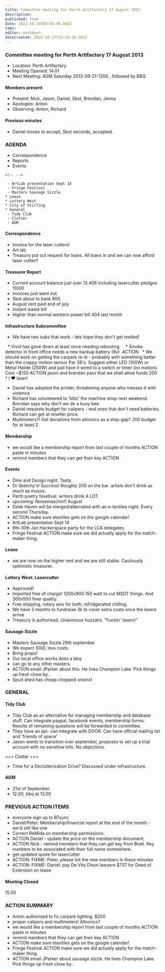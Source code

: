 ```yaml
---
title: Committee meeting for Perth Artifactory 17 August 2013
description: 
published: true
date: 2022-10-19T09:43:40.868Z
tags: 
editor: markdown
dateCreated: 2022-10-17T15:58:26.565Z
---
```


### Committee meeting for Perth Artifactory 17 August 2013

-   Location: Perth Artifactory
-   Meeting Opened: 14.01
-   Next Meeting: AGM Saturday 2013-09-21-1200 , followed by BBQ

#### Members present

-   Present: Nick, Jason, Daniel, Skot, Brendan, Jenna
-   Apologies: Anton
-   Observing: Anton, Richard

#### Previous minutes

-   Daniel moves to accept, Skot seconds, accepted.

### AGENDA

-   Correspondence
-   Reports
-   Events

```{=html}
<!-- -->
```
     - ArtLab presentation Sept 14
     - Fringe Festival
     - Masters Sausage Sizzle
    * Lease
    * Lottery West 
    * City of Stirling
    * General
     - Tidy Club
     - Clutter
     - AGM

#### Correspondence

-   Invoice for the laser cutters!
-   Art lab
-   Treasury put out request for loans. All loans in and we can now afford laser cutter!!

#### Treasurer Report

-   Current account balance just over 13 406 including lasercutter pledges 11000
-   invoices just went out
-   Skot about to bank 800
-   August rent paid end of july
-   Instant waste bill
-   Higher than normal western power bill 404 last month

#### Infrastructure Subcommittee

-   We have two subs that work - lets hope they don't get melted!  

  \* Vivid has gone down at least once needing rebooting     \* Smoke detector in front office needs a new backup battery (9v)  ACTION   \* We should work on getting the carpark re-lit - probably with something better than the crappy motion sensor Par 38's. Suggest either LED (100W) or Metal Halide (250W) and just have it wired to a switch or timer (no motion). Cost \~\$120 ACTION jason and brendan pass that we shall allow funds 200   \* I ❤ laser!

-   Daniel has adopted the printer, threatening anyone who messes it with violence
-   Richard has volunteered to 'blitz' the machine shop next weekend. Brendan says why don't we do a busy bee.
-   Daniel requests budget for calipers - real ones that don't need batteries. Richard can get at reseller price.
-   Multimeters?! Get donations from altronics as a stop-gap? 200 budget for at least 2

#### Membership

-   we would like a membership report from last couple of months ACTION paste in minutes
-   remind members that they can get their key ACTION

#### Events

-   Dine and Design night. Tasty.
-   Dr Sketchy's! Success! Roughly 200 on the bar. artists don't drink as much as musos.
-   Perth poetry fesetival. writers drink A LOT.
-   upcoming: Noisemaschin!! August
-   Geek Haven will be merged/alternated with an e-textiles night. Every second Thursday.
-   ACTION make sure etextiles gets on the google calendar!
-   ArtLab presentation Sept 14
-   6th-10th Jan Hackerspace party for the LCA delegates.
-   Fringe Festival ACTION make sure we did actually apply for the match-maker thing.

#### Lease

-   we are now on the higher rent and we are still stable. Cautiously optimistic treasurer.

#### Lottery West: Lasercutter

-   Approved!
-   Imported free of charge! 1200x900 150 watt to cut MSOT things. And 300x500 finer quality.
-   Free shipping, rotary axis for both, refridgerated chilling.
-   We have 3 months to fundraise 3k to cover extra costs once the lasers arrive
-   Treasury is authorised. Unanimous huzzahs. "Fuckin' lasers!"

#### Sausage Sizzle

-   Masters Sausage Sizzle 29th september
-   We expect 1000, less costs.
-   Bring props!
-   Our local office works does a bbq
-   can go to any other masters.
-   ACTION email JParker about this. He lives Champion Lake. Pick things up fresh close by..
-   Spud shed has cheap chopped onions!

### GENERAL

#### Tidy Club

-   Tidy Club as an alternative for managing membership and database stuff. Can integrate paypal, facebook events, membership forms. Results of remaining questions will be forwarded to committee.
-   They have an api- can integrate with DOOR. Can have official mailing list and 'friends of space'
-   Jason wants to transition over september, proposes to set up a trial account with no sensitive info. No objections.

=== Clutter ===

-   Time for a Declutterization Drive? Discussed under infrastructure.

#### AGM

-   21st of September.
-   12.00, bbq at 13.00

### PREVIOUS ACTION ITEMS

-   everyone sign up to BTsync
-   Daniel/Peter: Membership/financial report at the end of the month - we'd still like one
-   Correct ReMida on membership permissions.
-   ACTION Daniel - update the price on the membership document.
-   ACTION Nick - remind members that they can get key from Brett. Key numbers to be associated with their full name somewhere.
-   get updated quote for lasercutter
-   ACTION: FIXME: Peter, please list the new members in these minutes
-   ACTION: FIXME: Daniel: pay De Vita Dixon lawyers \$737 for Deed of Extension on lease

#### Meeting Closed

15.00

### ACTION SUMMARY

-   Anton authorised to fix carpark lighting. \$200
-   proper calipers and multimeters! Altronics?
-   we would like a membership report from last couple of months ACTION paste in minutes
-   remind members that they can get their key ACTION
-   ACTION make sure etextiles gets on the google calendar!
-   Fringe Festival ACTION make sure we did actually apply for the match-maker thing.
-   ACTION email JParker about sausage sizzle. He lives Champion Lake. Pick things up fresh close by..
